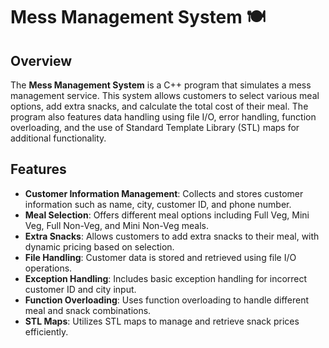 # Mess Management System 🍽️

## Overview

The **Mess Management System** is a C++ program that simulates a mess management service. This system allows customers to select various meal options, add extra snacks, and calculate the total cost of their meal. The program also features data handling using file I/O, error handling, function overloading, and the use of Standard Template Library (STL) maps for additional functionality.

## Features

- **Customer Information Management**: Collects and stores customer information such as name, city, customer ID, and phone number.
- **Meal Selection**: Offers different meal options including Full Veg, Mini Veg, Full Non-Veg, and Mini Non-Veg meals.
- **Extra Snacks**: Allows customers to add extra snacks to their meal, with dynamic pricing based on selection.
- **File Handling**: Customer data is stored and retrieved using file I/O operations.
- **Exception Handling**: Includes basic exception handling for incorrect customer ID and city input.
- **Function Overloading**: Uses function overloading to handle different meal and snack combinations.
- **STL Maps**: Utilizes STL maps to manage and retrieve snack prices efficiently.


